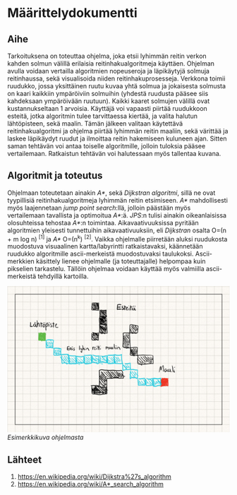 # Määrittelydokumentti

## Aihe

Tarkoituksena on toteuttaa ohjelma, joka etsii lyhimmän reitin verkon kahden solmun välillä erilaisia reitinhakualgoritmeja käyttäen. 
Ohjelman avulla voidaan vertailla algoritmien nopeuseroja ja läpikäytyjä solmuja reitinhaussa, sekä visualisoida niiden reitinhakuprosesseja.
Verkkona toimii ruudukko, jossa yksittäinen ruutu kuvaa yhtä solmua ja jokaisesta solmusta on kaari kaikkiin ympäröiviin solmuihin (yhdestä ruudusta pääsee siis kahdeksaan ympäröivään ruutuun). Kaikki kaaret solmujen välillä ovat kustannukseltaan 1 arvoisia.
Käyttäjä voi vapaasti piirtää ruudukkoon esteitä, jotka algoritmin tulee tarvittaessa kiertää, ja valita halutun lähtöpisteen, sekä maalin. 
Tämän jälkeen valitaan käytettävä reitinhakualgoritmi ja ohjelma piirtää lyhimmän reitin maaliin, sekä värittää ja laskee läpikäydyt ruudut ja ilmoittaa reitin hakemiseen kuluneen ajan. Sitten saman tehtävän voi antaa toiselle algoritmille, jolloin tuloksia pääsee vertailemaan. Ratkaistun tehtävän voi halutessaan myös tallentaa kuvana. 

## Algoritmit ja toteutus

Ohjelmaan toteutetaan ainakin _A*_, sekä _Dijkstran algoritmi_, sillä ne ovat tyypillisiä reitinhakualgoritmeja lyhimmän reitin etsimiseen. _A*_ mahdollisesti myös laajennetaan
_jump point search_:llä, jolloin päästään myös vertailemaan tavallista ja optimoitua _A*_:ä. _JPS_:n tulisi ainakin oikeanlaisissa olosuhteissa tehostaa _A*_:n toimintaa. Aikavaativuuksissa pyritään algoritmien yleisesti tunnettuihin aikavaativuuksiin, eli _Dijkstran_ osalta O=(n + m log n) <sup>[1]</sup> ja _A*_ O=(n<sup>k</sup>) <sup>[2]</sup>. Vaikka ohjelmalle piirretään aluksi ruudukosta muodostuva visuaalinen kartta/labyrintti ratkaistavaksi, käännetään ruudukko algoritmille ascii-merkeistä muodostuvaksi taulukoksi. Ascii-merkkien käsittely lienee ohjelmalle (ja toteuttajalle) helpompaa kuin pikselien tarkastelu. Tällöin ohjelmaa voidaan käyttää myös valmiilla ascii-merkeistä tehdyillä kartoilla.

![](https://github.com/chipfrog/Kartan-ratkaisija/blob/master/dokumentaatio/esimerkkikuva.png)
_Esimerkkikuva ohjelmasta_

## Lähteet

1. https://en.wikipedia.org/wiki/Dijkstra%27s_algorithm
2. https://en.wikipedia.org/wiki/A*_search_algorithm
